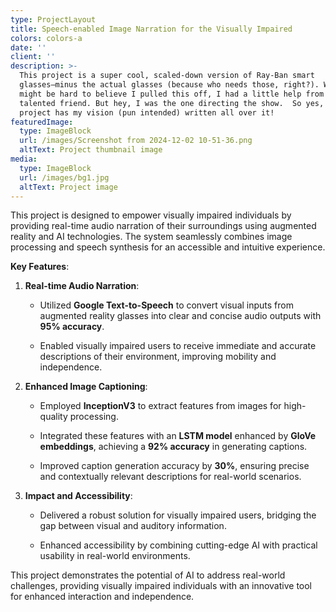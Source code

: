 ```yaml
---
type: ProjectLayout
title: Speech-enabled Image Narration for the Visually Impaired
colors: colors-a
date: ''
client: ''
description: >-
  This project is a super cool, scaled-down version of Ray-Ban smart
  glasses—minus the actual glasses (because who needs those, right?). While it
  might be hard to believe I pulled this off, I had a little help from my
  talented friend. But hey, I was the one directing the show.  So yes, this
  project has my vision (pun intended) written all over it!
featuredImage:
  type: ImageBlock
  url: /images/Screenshot from 2024-12-02 10-51-36.png
  altText: Project thumbnail image
media:
  type: ImageBlock
  url: /images/bg1.jpg
  altText: Project image
---
```

This project is designed to empower visually impaired individuals by providing real-time audio narration of their surroundings using augmented reality and AI technologies. The system seamlessly combines image processing and speech synthesis for an accessible and intuitive experience.

**Key Features**:

1.  **Real-time Audio Narration**:

    *   Utilized **Google Text-to-Speech** to convert visual inputs from augmented reality glasses into clear and concise audio outputs with **95% accuracy**.

    *   Enabled visually impaired users to receive immediate and accurate descriptions of their environment, improving mobility and independence.

2.  **Enhanced Image Captioning**:

    *   Employed **InceptionV3** to extract features from images for high-quality processing.

    *   Integrated these features with an **LSTM model** enhanced by **GloVe embeddings**, achieving a **92% accuracy** in generating captions.

    *   Improved caption generation accuracy by **30%**, ensuring precise and contextually relevant descriptions for real-world scenarios.

3.  **Impact and Accessibility**:

    *   Delivered a robust solution for visually impaired users, bridging the gap between visual and auditory information.

    *   Enhanced accessibility by combining cutting-edge AI with practical usability in real-world environments.

This project demonstrates the potential of AI to address real-world challenges, providing visually impaired individuals with an innovative tool for enhanced interaction and independence.

